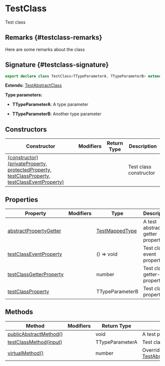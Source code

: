 
# TestClass

Test class

## Remarks {#testclass-remarks}

Here are some remarks about the class

## Signature {#testclass-signature}

```typescript
export declare class TestClass<TTypeParameterA, TTypeParameterB> extends TestAbstractClass 
```
<b>Extends:</b> [TestAbstractClass](docs/simple-suite-test/testabstractclass-class)


<b>Type parameters:</b> 

* <b>TTypeParameterA</b>: A type parameter


* <b>TTypeParameterB</b>: Another type parameter


## Constructors

|  Constructor | Modifiers | Return Type | Description |
|  --- | --- | --- | --- |
|  [(constructor)(privateProperty, protectedProperty, testClassProperty, testClassEventProperty)](docs/simple-suite-test/testclass-_constructor_-constructor) |  |  | Test class constructor |

## Properties

|  Property | Modifiers | Type | Description |
|  --- | --- | --- | --- |
|  [abstractPropertyGetter](docs/simple-suite-test/testclass-abstractpropertygetter-property) |  | [TestMappedType](docs/simple-suite-test/testmappedtype-typealias) | A test abstract getter property. |
|  [testClassEventProperty](docs/simple-suite-test/testclass-testclasseventproperty-property) |  | () =&gt; void | Test class event property |
|  [testClassGetterProperty](docs/simple-suite-test/testclass-testclassgetterproperty-property) |  | number | Test class getter-only property |
|  [testClassProperty](docs/simple-suite-test/testclass-testclassproperty-property) |  | TTypeParameterB | Test class property |

## Methods

|  Method | Modifiers | Return Type | Description |
|  --- | --- | --- | --- |
|  [publicAbstractMethod()](docs/simple-suite-test/testclass-publicabstractmethod-method) |  | void | A test public abstract method. |
|  [testClassMethod(input)](docs/simple-suite-test/testclass-testclassmethod-method) |  | TTypeParameterA | Test class method |
|  [virtualMethod()](docs/simple-suite-test/testclass-virtualmethod-method) |  | number | Overrides [TestAbstractClass.virtualMethod()](docs/simple-suite-test/testabstractclass-virtualmethod-method)<!-- -->. |

